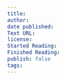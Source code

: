 ```yaml
---
title: 
author: 
date published: 
Text URL: 
license: 
Started Reading: 
Finished Reading: 
publish: false
tags:
---
```

